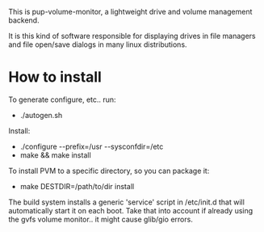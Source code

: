 This is pup-volume-monitor, a lightweight drive and volume management backend. 

It is this kind of software responsible for displaying drives in file managers
and file open/save dialogs in many linux distributions.

# How to install

To generate configure, etc.. run:

- ./autogen.sh

Install:

- ./configure --prefix=/usr --sysconfdir=/etc
- make && make install

To install PVM to a specific directory, so you can package it:

- make DESTDIR=/path/to/dir install

The build system installs a generic 'service' script in /etc/init.d
that will automatically start it on each boot. Take that into account
if already using the gvfs volume monitor.. it might cause glib/gio errors.

